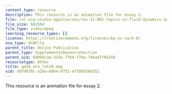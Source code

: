 ```yaml
---
content_type: resource
description: This resource is an animation file for essay 2.
file: /ol-ocw-studio-app/courses/res-12-001-topics-in-fluid-dynamics-spring-2010/ddfd870ca28a68b48751ef10bb38e552_ga2d_eta_lat10.mpg
file_size: 681564
file_type: video/mpeg
learning_resource_types: []
license: https://creativecommons.org/licenses/by-nc-sa/4.0/
ocw_type: OCWFile
parent_title: Online Publication
parent_type: SupplementalResourceSection
parent_uid: 6d094c3a-332e-7764-f70a-74ead7f04258
resourcetype: Other
title: ga2d_eta_lat10.mpg
uid: ddfd870c-a28a-68b4-8751-ef10bb38e552
---
```

This resource is an animation file for essay 2.